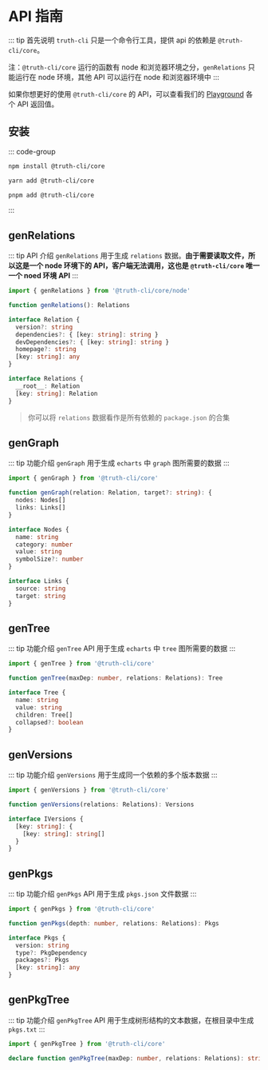 # API 指南

::: tip 首先说明
`truth-cli` 只是一个命令行工具，提供 api 的依赖是 `@truth-cli/core`。

注：`@truth-cli/core` 运行的函数有 node 和浏览器环境之分，`genRelations` 只能运行在 node 环境，其他 API 可以运行在 node 和浏览器环境中
:::

如果你想更好的使用 `@truth-cli/core` 的 API，可以查看我们的 [Playground](https://truth-cli-playground.vercel.app/) 各个 API 返回值。

## 安装

::: code-group
```bash [npm]
npm install @truth-cli/core
```
```bash [yarn]
yarn add @truth-cli/core
```
```bash [pnpm]
pnpm add @truth-cli/core
```
:::

## genRelations

::: tip API 介绍
`genRelations` 用于生成 `relations` 数据。**由于需要读取文件，所以这是一个 node 环境下的 API，客户端无法调用，这也是 `@truth-cli/core` 唯一一个 noed 环境 API**
:::

```ts
import { genRelations } from '@truth-cli/core/node'

function genRelations(): Relations

interface Relation {
  version?: string
  dependencies?: { [key: string]: string }
  devDependencies?: { [key: string]: string }
  homepage?: string
  [key: string]: any
}

interface Relations {
  __root__: Relation
  [key: string]: Relation
}
```

> 你可以将 `relations` 数据看作是所有依赖的 `package.json` 的合集

## genGraph

::: tip 功能介绍
`genGraph` 用于生成 `echarts` 中 `graph` 图所需要的数据
:::

```ts
import { genGraph } from '@truth-cli/core'

function genGraph(relation: Relation, target?: string): {
  nodes: Nodes[]
  links: Links[]
}

interface Nodes {
  name: string
  category: number
  value: string
  symbolSize?: number
}

interface Links {
  source: string
  target: string
}
```

## genTree

::: tip 功能介绍
`genTree` API 用于生成 `echarts` 中 `tree` 图所需要的数据
:::

```ts
import { genTree } from '@truth-cli/core'

function genTree(maxDep: number, relations: Relations): Tree

interface Tree {
  name: string
  value: string
  children: Tree[]
  collapsed?: boolean
}
```

## genVersions

::: tip 功能介绍
`genVersions` 用于生成同一个依赖的多个版本数据
:::

```ts
import { genVersions } from '@truth-cli/core'

function genVersions(relations: Relations): Versions

interface IVersions {
  [key: string]: {
    [key: string]: string[]
  }
}
```

## genPkgs

::: tip 功能介绍
`genPkgs` API 用于生成 `pkgs.json` 文件数据
:::

```ts
import { genPkgs } from '@truth-cli/core'

function genPkgs(depth: number, relations: Relations): Pkgs

interface Pkgs {
  version: string
  type?: PkgDependency
  packages?: Pkgs
  [key: string]: any
}
```

## genPkgTree

::: tip 功能介绍
`genPkgTree` API 用于生成树形结构的文本数据，在根目录中生成 `pkgs.txt`
:::

```ts
import { genPkgTree } from '@truth-cli/core'

declare function genPkgTree(maxDep: number, relations: Relations): string
```